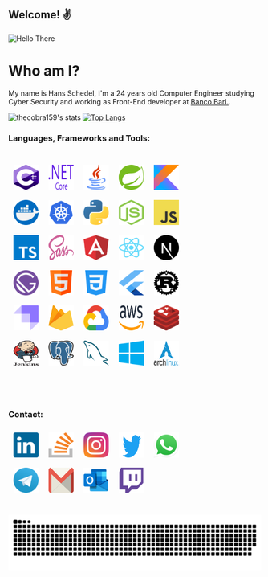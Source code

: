 ## Welcome! ✌

![Hello There](https://media.giphy.com/media/lIzAEoZEn571u/giphy.gif)

# Who am I?

My name is Hans Schedel, I'm a 24 years old Computer Engineer studying Cyber Security and working as Front-End developer
at [Banco Bari.](https://bancobari.com.br/).

![thecobra159's stats](https://github-readme-stats.vercel.app/api?username=thecobra159&show_icons=true&theme=radical&hide=contribs,prs)
[![Top Langs](https://github-readme-stats.vercel.app/api/top-langs/?username=thecobra159&theme=radical&layout=compact)](https://github.com/anuraghazra/github-readme-stats)

### Languages, Frameworks and Tools:

<br />

<div style="display: inline-block; width: 80%;">
  <img align="left" style="margin: 10px;" width="50px" height="50px" alt="C#" src="./icons/c-sharp.svg" />
  <img align="left" style="margin: 10px;" width="50px" height="50px" alt=".NET" src="./icons/dot-net.svg" />
  <img align="left" style="margin: 10px;" width="50px" height="50px" alt="Java"  src="./icons/java.svg" />
  <img align="left" style="margin: 10px;" width="50px" height="50px" alt="Spring"  src="./icons/spring.svg" />
  <img align="left" style="margin: 10px;" width="50px" height="50px" alt="Kotlin"  src="./icons/kotlin.svg" />
  <img align="left" style="margin: 10px;" width="50px" height="50px" alt="Docker"  src="./icons/docker.svg" />
  <img align="left" style="margin: 10px;" width="50px" height="50px" alt="Kubernetes"  src="./icons/kubernetes.svg" />
  <img align="left" style="margin: 10px;" width="50px" height="50px" alt="Python"  src="./icons/python.svg" />
  <img align="left" style="margin: 10px;" width="50px" height="50px" alt="NODE JS" src="./icons/nodejs.svg" />
  <img align="left" style="margin: 10px;" width="50px" height="50px" alt="JS"  src="./icons/javascript.svg" />
  <img align="left" style="margin: 10px;" width="50px" height="50px" alt="TS"  src="./icons/typescript.svg" />
  <img align="left" style="margin: 10px;" width="50px" height="50px" alt="Sass"  src="./icons/sass.svg" />
  <img align="left" style="margin: 10px;" width="50px" height="50px" alt="Angular"  src="./icons/angular.svg" />
  <img align="left" style="margin: 10px;" width="50px" height="50px" alt="React"  src="./icons/react.svg" />
  <img align="left" style="margin: 10px;" width="50px" height="50px" alt="Next.js" src="./icons/next-js.svg" />
  <img align="left" style="margin: 10px;" width="50px" height="50px" alt="Gatsby"  src="./icons/gatsby.svg" />
  <img align="left" style="margin: 10px;" width="50px" height="50px" alt="Html 5" src="./icons/html.svg" />
  <img align="left" style="margin: 10px;" width="50px" height="50px" alt="Css 3" src="./icons/css.svg" />
  <img align="left" style="margin: 10px;" width="50px" height="50px" alt="Flutter"  src="./icons/flutter.svg" />
  <img align="left" style="margin: 10px;" width="50px" height="50px" alt="Rust"  src="./icons/rust.svg" />
  <img align="left" style="margin: 10px;" width="50px" height="50px" alt="Strapi"  src="./icons/strapi.svg" />
  <img align="left" style="margin: 10px;" width="50px" height="50px" alt="Firebase"  src="./icons/firebase.svg" />
  <img align="left" style="margin: 10px;" width="50px" height="50px" alt="Google Cloud" src="./icons/google-cloud.svg" />
  <img align="left" style="margin: 10px;" width="50px" height="50px" alt="AWS"  src="./icons/aws.svg" />
  <img align="left" style="margin: 10px;" width="50px" height="50px" alt="Redis"  src="./icons/redis.svg" />
  <img align="left" style="margin: 10px;" width="50px" height="50px" alt="Jenkins"  src="./icons/jenkins.svg" />
  <img align="left" style="margin: 10px;" width="50px" height="50px" alt="PostgreSQL"  src="./icons/postgresql.svg" />
  <img align="left" style="margin: 10px;" width="50px" height="50px" alt="MySQL"  src="./icons/mysql.svg" />
  <img align="left" style="margin: 10px;" width="50px" height="50px" alt="Windows"  src="./icons/windows.svg" />
  <img align="left" style="margin: 10px;" width="50px" height="50px" alt="Arch Linux" src="./icons/arch-linux.png" />
</div>

<br />
<br />
<br />
<br />

### Contact:

<div style="display: inline-block; width: 80%;">
  <a href="https://www.linkedin.com/in/hans-schedel-848a8312a/">
    <img align="left" style="margin: 10px;" width="50px" height="50px" alt="Hans Schedel Linkedin" src="./icons/social/linkedin.svg" />
  </a>

  <a href="https://stackoverflow.com/users/11062237/hans-schedel">
    <img align="left" style="margin: 10px;" width="50px" height="50px" alt="Hans Schedel StackOverflow" src="./icons/social/stack-overflow.svg" />
  </a>

  <a href="https://instagram.com/h.schedel">
    <img align="left" style="margin: 10px;" width="50px" height="50px" alt="Hans Schedel Instagram" src="./icons/social/instagram.svg" />
  </a>

  <a href="https://twitter.com/schedelhans">
    <img align="left" style="margin: 10px;" width="50px" height="50px" alt="Hans Schedel Twitter" src="./icons/social/twitter.svg" />

  <a href="https://api.whatsapp.com/send?phone=5541997394617&text=Ol%C3%A1!">
    <img align="left" style="margin: 10px;" width="50px" height="50px" alt="Hans Schedel WhatsApp" src="./icons/social/whatsapp.svg" />
  </a>

  <a href="https://t.me/thecobra159">
    <img align="left" style="margin: 10px;" width="50px" height="50px" alt="Hans Schedel Telegram" src="./icons/social/telegram.svg" />

  <a href="mailto:hans.haugusth@gmail.com">
    <img align="left" style="margin: 10px;" width="50px" height="50px" alt="Hans Schedel Gmail" src="./icons/social/gmail.svg" />
  </a>

  <a href="mailto:clopexman@hotmail.com">
    <img align="left" style="margin: 10px;" width="50px" height="50px" alt="Hans Schedel Outlook" src="./icons/social/outlook.svg" />
  </a>

  <a href="https://twitch.tv/thecobra159">
    <img align="left" style="margin: 10px;" width="50px" height="50px" alt="Hans Schedel Twitch" src="./icons/social/twitch.svg" />
  </a>
</div>

<br />
<br />

![Snake game](https://github.com/thecobra159/thecobra159/blob/output/github-contribution-grid-snake.svg)